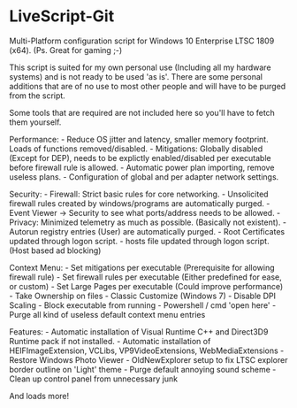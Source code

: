 # LiveScript-Git
Multi-Platform configuration script for Windows 10 Enterprise LTSC 1809 (x64).
(Ps. Great for gaming ;-)

This script is suited for my own personal use (Including all my hardware systems) and is not ready to be used 'as is'. There are some personal additions that are of no use to most other people and will have to be purged from the script.

Some tools that are required are not included here so you'll have to fetch them yourself.



Performance:
    - Reduce OS jitter and latency, smaller memory footprint. Loads of functions removed/disabled.
    - Mitigations: Globally disabled (Except for DEP), needs to be explictly enabled/disabled per executable before firewall rule is allowed.
    - Automatic power plan importing, remove useless plans.
    - Configuration of global and per adapter network settings.
    
Security:
    - Firewall: Strict basic rules for core networking.
        - Unsolicited firewall rules created by windows/programs are automatically purged.
    - Event Viewer -> Security to see what ports/address needs to be allowed.
    - Privacy: Minimized telemetry as much as possible. (Basically not existent).
    - Autorun registry entries (User) are automatically purged.
    - Root Certificates updated through logon script.
    - hosts file updated through logon script. (Host based ad blocking)
    
Context Menu:
    - Set mitigations per executable (Prerequisite for allowing firewall rule)
    - Set firewall rules per executable (Either predefined for ease, or custom)
    - Set Large Pages per executable (Could improve performance)
    - Take Ownership on files
    - Classic Customize (Windows 7)
    - Disable DPI Scaling
    - Block executable from running
    - Powershell / cmd 'open here'
    - Purge all kind of useless default context menu entries

Features:
    - Automatic installation of Visual Runtime C++ and Direct3D9 Runtime pack if not installed.
    - Automatic installation of HEIFImageExtension, VCLibs, VP9VideoExtensions, WebMediaExtensions
    - Restore Windows Photo Viewer
    - OldNewExplorer setup to fix LTSC explorer border outline on 'Light' theme
    - Purge default annoying sound scheme
    - Clean up control panel from unnecessary junk
    
    
And loads more!
